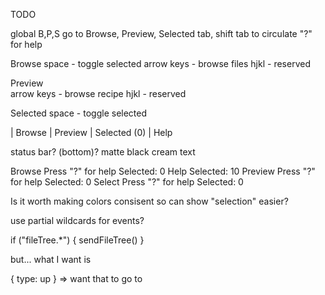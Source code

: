 TODO

global
B,P,S go to Browse, Preview, Selected
tab, shift tab to circulate
"?" for help

Browse
space      - toggle selected
arrow keys - browse files
hjkl       - reserved

Preview   
arrow keys - browse recipe
hjkl       - reserved

Selected
space      - toggle selected

| Browse | Preview | Selected (0) | Help

status bar? (bottom)?
matte black
cream text

Browse           Press "?" for help         Selected:  0
Help                                        Selected: 10
Preview          Press "?" for help         Selected:  0
Select           Press "?" for help         Selected:  0

Is it worth making colors consisent so can show "selection" easier?

use partial wildcards for events?

if ("fileTree.*") {
sendFileTree()
}

but... what I want is

{ type: up } => want that to go to 



